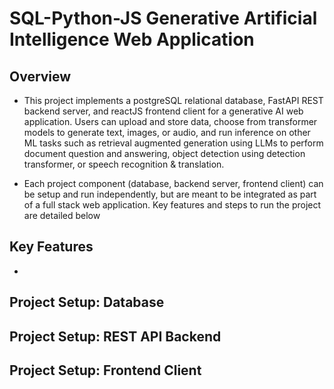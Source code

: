 # SQL-Python-JS Generative Artificial Intelligence Web Application 

## Overview
- This project implements a postgreSQL relational database, FastAPI REST backend server, and reactJS frontend client for a generative AI web application. Users can upload and store data, choose from transformer models to generate text, images, or audio, and run inference on other ML tasks such as retrieval augmented generation using LLMs to perform document question and answering, object detection using detection transformer, or speech recognition & translation.

 - Each project component (database, backend server, frontend client) can be setup and run independently, but are meant to be integrated as part of a full stack web application. Key features and steps to run the project are detailed below

## Key Features
- 

## Project Setup: Database

## Project Setup: REST API Backend

## Project Setup: Frontend Client